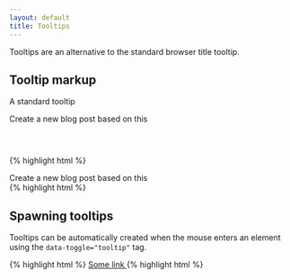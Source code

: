 ```yaml
---
layout: default
title: Tooltips
---
```

Tooltips are an alternative to the standard browser title tooltip.

## Tooltip markup
A standard tooltip

<div class="ui-example" style="height: 60px">
    <div class="tooltip fade top in">
        <div class="tooltip-arrow"></div>
        <div class="tooltip-inner">Create a new blog post based on this</div>
    </div>
</div>

{% highlight html %}
<div class="tooltip fade top in">
    <div class="tooltip-arrow"></div>
    <div class="tooltip-inner">Create a new blog post based on this</div>
</div>
{% highlight html %}

## Spawning tooltips
Tooltips can be automatically created when the mouse enters an element using the `data-toggle="tooltip"` tag.

{% highlight html %}
<a
    href="javascript:;"
    data-toggle="tooltip"
    data-placement="left"
    data-delay="500"
    title="Tooltip content">
    Some link
</a>
{% highlight html %}